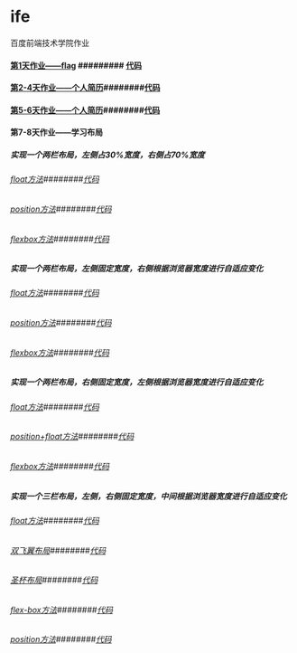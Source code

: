 # ife
百度前端技术学院作业

#### [第1天作业——flag](https://xszi.github.io/ife/class1_flag.html) ######### [代码](https://github.com/xszi/ife/blob/master/class1_flag.html)

#### [第2-4天作业——个人简历](http://htmlpreview.github.io/?https://github.com/xszi/ife/blob/master/class2-4_resume.html)########[代码](https://github.com/xszi/ife/blob/master/class2-4_resume.html)
#### [第5-6天作业——个人简历](http://htmlpreview.github.io/?https://github.com/xszi/ife/blob/master/class5-6_resume.html)########[代码](https://github.com/xszi/ife/blob/master/class5-6_resume.html)

#### 第7-8天作业——学习布局

##### 实现一个两栏布局，左侧占30%宽度，右侧占70%宽度
###### [float方法](http://htmlpreview.github.io/?https://github.com/xszi/ife/blob/master/20180524_layout1_1.html)########[代码](https://github.com/xszi/ife/blob/master/20180524_layout1_1.html)
###### [position方法](http://htmlpreview.github.io/?https://github.com/xszi/ife/blob/master/20180524_layout1_2.html)########[代码](https://github.com/xszi/ife/blob/master/20180524_layout1_2.html)
###### [flexbox方法](http://htmlpreview.github.io/?https://github.com/xszi/ife/blob/master/20180524_layout1_3.html)########[代码](https://github.com/xszi/ife/blob/master/20180524_layout1_3.html)

##### 实现一个两栏布局，左侧固定宽度，右侧根据浏览器宽度进行自适应变化
###### [float方法](http://htmlpreview.github.io/?https://github.com/xszi/ife/blob/master/20180524_layout2_1.html)########[代码](https://github.com/xszi/ife/blob/master/20180524_layout2_1.html)
###### [position方法](http://htmlpreview.github.io/?https://github.com/xszi/ife/blob/master/20180524_layout2_2.html)########[代码](https://github.com/xszi/ife/blob/master/20180524_layout2_2.html)
###### [flexbox方法](http://htmlpreview.github.io/?https://github.com/xszi/ife/blob/master/20180524_layout2_3.html)########[代码](https://github.com/xszi/ife/blob/master/20180524_layout2_3.html)

##### 实现一个两栏布局，右侧固定宽度，左侧根据浏览器宽度进行自适应变化
###### [float方法](http://htmlpreview.github.io/?https://github.com/xszi/ife/blob/master/20180525_layout3_1.html)########[代码](https://github.com/xszi/ife/blob/master/20180525_layout3_1.html)
###### [position+float方法](http://htmlpreview.github.io/?https://github.com/xszi/ife/blob/master/20180525_layout3_2.html)########[代码](https://github.com/xszi/ife/blob/master/20180524_layout3_2.html)
###### [flexbox方法](http://htmlpreview.github.io/?https://github.com/xszi/ife/blob/master/20180524_layout3_3.html)########[代码](https://github.com/xszi/ife/blob/master/20180524_layout3_3.html)

##### 实现一个三栏布局，左侧，右侧固定宽度，中间根据浏览器宽度进行自适应变化
###### [float方法](http://htmlpreview.github.io/?https://github.com/xszi/ife/blob/master/20180524_layout4_1.html)########[代码](https://github.com/xszi/ife/blob/master/20180524_layout4_1.html)
###### [双飞翼布局](http://htmlpreview.github.io/?https://github.com/xszi/ife/blob/master/20180524_layout4_2.html)########[代码](https://github.com/xszi/ife/blob/master/20180524_layout4_2.html)
###### [圣杯布局](http://htmlpreview.github.io/?https://github.com/xszi/ife/blob/master/20180524_layout4_3.html)########[代码](https://github.com/xszi/ife/blob/master/20180524_layout4_3.html)
###### [flex-box方法](http://htmlpreview.github.io/?https://github.com/xszi/ife/blob/master/20180524_layout4_4.html)########[代码](https://github.com/xszi/ife/blob/master/20180524_layout4_4.html)
###### [position方法](http://htmlpreview.github.io/?https://github.com/xszi/ife/blob/master/20180524_layout4_5.html)########[代码](https://github.com/xszi/ife/blob/master/20180524_layout4_5.html)
